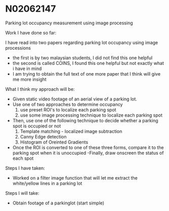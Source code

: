 N02062147
=========

Parking lot occupancy measurement using image processing

Work I have done so far:

I have read into two papers regarding parking lot occupancy using image processions

- the first is by two malaysian students, I did not find this one helpful
- the second is called COINS, I found this one helpful but not exactly what i have in mind
- I am trying to obtain the full text of one more paper that I think will give me more insight

What I think my approach will be:

- Given static video footage of an aerial view of a parking lot.
- Use one of two approaches to determine occupancy
	1. use preset ROI's to localize each parking spot
	2. use some image processing technique to localize each parking spot
- Then, use one of the following technique to decide whether a parking spot is occupied or not
	1. Template matching - localized image subtraction
	2. Canny Edge detection
	3. Histogram of Oreinted Gradients
- Once the ROI is converted to one of these three forms, compare it to the parking spot when it is unoccupied
-Finally, draw onscreen the status of each spot

Steps I have taken:

- Worked on a filter image function that will let me extract the white/yellow lines in a parking lot

Steps I will take:

- Obtain footage of a parkinglot (start simple)




